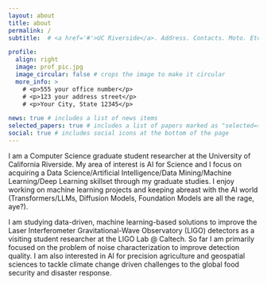 ```yaml
---
layout: about
title: about
permalink: /
subtitle:  # <a href='#'>UC Riverside</a>. Address. Contacts. Moto. Etc.

profile:
  align: right
  image: prof_pic.jpg
  image_circular: false # crops the image to make it circular
  more_info: >
    # <p>555 your office number</p>
    # <p>123 your address street</p>
    # <p>Your City, State 12345</p>

news: true # includes a list of news items
selected_papers: true # includes a list of papers marked as "selected={true}"
social: true # includes social icons at the bottom of the page
---
```


I am a Computer Science graduate student researcher at the University of California Riverside. My area of interest is AI for Science and I focus on acquiring a Data Science/Artificial Intelligence/Data Mining/Machine Learning/Deep Learning skillset through my graduate studies. I enjoy working on machine learning projects and keeping abreast with the AI world (Transformers/LLMs, Diffusion Models, Foundation Models are all the rage, aye?).

I am studying data-driven, machine learning-based solutions to improve the Laser Interferometer Gravitational-Wave Observatory (LIGO) detectors as a visiting student researcher at the LIGO Lab @ Caltech. So far I am primarily focused on the problem of noise characterization to improve detection quality. I am also interested in AI for precision agriculture and geospatial sciences to tackle climate change driven challenges to the global food security and disaster response.

<!-- Write your biography here. Tell the world about yourself. Link to your favorite [subreddit](http://reddit.com). You can put a picture in, too. The code is already in, just name your picture `prof_pic.jpg` and put it in the `img/` folder.

Put your address / P.O. box / other info right below your picture. You can also disable any of these elements by editing `profile` property of the YAML header of your `_pages/about.md`. Edit `_bibliography/papers.bib` and Jekyll will render your [publications page](/al-folio/publications/) automatically.

Link to your social media connections, too. This theme is set up to use [Font Awesome icons](https://fontawesome.com/) and [Academicons](https://jpswalsh.github.io/academicons/), like the ones below. Add your Facebook, Twitter, LinkedIn, Google Scholar, or just disable all of them. -->
